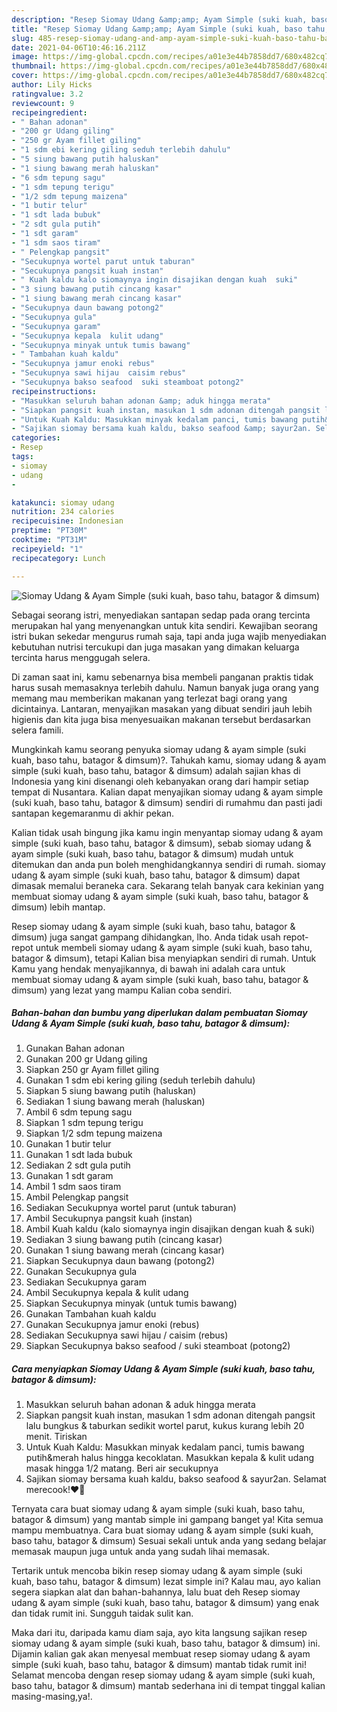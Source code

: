 ```yaml
---
description: "Resep Siomay Udang &amp;amp; Ayam Simple (suki kuah, baso tahu, batagor &amp;amp; dimsum) yang lezat Untuk Jualan"
title: "Resep Siomay Udang &amp;amp; Ayam Simple (suki kuah, baso tahu, batagor &amp;amp; dimsum) yang lezat Untuk Jualan"
slug: 485-resep-siomay-udang-and-amp-ayam-simple-suki-kuah-baso-tahu-batagor-and-amp-dimsum-yang-lezat-untuk-jualan
date: 2021-04-06T10:46:16.211Z
image: https://img-global.cpcdn.com/recipes/a01e3e44b7858dd7/680x482cq70/siomay-udang-ayam-simple-suki-kuah-baso-tahu-batagor-dimsum-foto-resep-utama.jpg
thumbnail: https://img-global.cpcdn.com/recipes/a01e3e44b7858dd7/680x482cq70/siomay-udang-ayam-simple-suki-kuah-baso-tahu-batagor-dimsum-foto-resep-utama.jpg
cover: https://img-global.cpcdn.com/recipes/a01e3e44b7858dd7/680x482cq70/siomay-udang-ayam-simple-suki-kuah-baso-tahu-batagor-dimsum-foto-resep-utama.jpg
author: Lily Hicks
ratingvalue: 3.2
reviewcount: 9
recipeingredient:
- " Bahan adonan"
- "200 gr Udang giling"
- "250 gr Ayam fillet giling"
- "1 sdm ebi kering giling seduh terlebih dahulu"
- "5 siung bawang putih haluskan"
- "1 siung bawang merah haluskan"
- "6 sdm tepung sagu"
- "1 sdm tepung terigu"
- "1/2 sdm tepung maizena"
- "1 butir telur"
- "1 sdt lada bubuk"
- "2 sdt gula putih"
- "1 sdt garam"
- "1 sdm saos tiram"
- " Pelengkap pangsit"
- "Secukupnya wortel parut untuk taburan"
- "Secukupnya pangsit kuah instan"
- " Kuah kaldu kalo siomaynya ingin disajikan dengan kuah  suki"
- "3 siung bawang putih cincang kasar"
- "1 siung bawang merah cincang kasar"
- "Secukupnya daun bawang potong2"
- "Secukupnya gula"
- "Secukupnya garam"
- "Secukupnya kepala  kulit udang"
- "Secukupnya minyak untuk tumis bawang"
- " Tambahan kuah kaldu"
- "Secukupnya jamur enoki rebus"
- "Secukupnya sawi hijau  caisim rebus"
- "Secukupnya bakso seafood  suki steamboat potong2"
recipeinstructions:
- "Masukkan seluruh bahan adonan &amp; aduk hingga merata"
- "Siapkan pangsit kuah instan, masukan 1 sdm adonan ditengah pangsit lalu bungkus &amp; taburkan sedikit wortel parut, kukus kurang lebih 20 menit. Tiriskan"
- "Untuk Kuah Kaldu: Masukkan minyak kedalam panci, tumis bawang putih&amp;merah halus hingga kecoklatan. Masukkan kepala &amp; kulit udang masak hingga 1/2 matang. Beri air secukupnya"
- "Sajikan siomay bersama kuah kaldu, bakso seafood &amp; sayur2an. Selamat merecook!❤️🥰"
categories:
- Resep
tags:
- siomay
- udang
- 

katakunci: siomay udang  
nutrition: 234 calories
recipecuisine: Indonesian
preptime: "PT30M"
cooktime: "PT31M"
recipeyield: "1"
recipecategory: Lunch

---
```



![Siomay Udang &amp; Ayam Simple (suki kuah, baso tahu, batagor &amp; dimsum)](https://img-global.cpcdn.com/recipes/a01e3e44b7858dd7/680x482cq70/siomay-udang-ayam-simple-suki-kuah-baso-tahu-batagor-dimsum-foto-resep-utama.jpg)

Sebagai seorang istri, menyediakan santapan sedap pada orang tercinta merupakan hal yang menyenangkan untuk kita sendiri. Kewajiban seorang istri bukan sekedar mengurus rumah saja, tapi anda juga wajib menyediakan kebutuhan nutrisi tercukupi dan juga masakan yang dimakan keluarga tercinta harus menggugah selera.

Di zaman  saat ini, kamu sebenarnya bisa membeli panganan praktis tidak harus susah memasaknya terlebih dahulu. Namun banyak juga orang yang memang mau memberikan makanan yang terlezat bagi orang yang dicintainya. Lantaran, menyajikan masakan yang dibuat sendiri jauh lebih higienis dan kita juga bisa menyesuaikan makanan tersebut berdasarkan selera famili. 



Mungkinkah kamu seorang penyuka siomay udang &amp; ayam simple (suki kuah, baso tahu, batagor &amp; dimsum)?. Tahukah kamu, siomay udang &amp; ayam simple (suki kuah, baso tahu, batagor &amp; dimsum) adalah sajian khas di Indonesia yang kini disenangi oleh kebanyakan orang dari hampir setiap tempat di Nusantara. Kalian dapat menyajikan siomay udang &amp; ayam simple (suki kuah, baso tahu, batagor &amp; dimsum) sendiri di rumahmu dan pasti jadi santapan kegemaranmu di akhir pekan.

Kalian tidak usah bingung jika kamu ingin menyantap siomay udang &amp; ayam simple (suki kuah, baso tahu, batagor &amp; dimsum), sebab siomay udang &amp; ayam simple (suki kuah, baso tahu, batagor &amp; dimsum) mudah untuk ditemukan dan anda pun boleh menghidangkannya sendiri di rumah. siomay udang &amp; ayam simple (suki kuah, baso tahu, batagor &amp; dimsum) dapat dimasak memalui beraneka cara. Sekarang telah banyak cara kekinian yang membuat siomay udang &amp; ayam simple (suki kuah, baso tahu, batagor &amp; dimsum) lebih mantap.

Resep siomay udang &amp; ayam simple (suki kuah, baso tahu, batagor &amp; dimsum) juga sangat gampang dihidangkan, lho. Anda tidak usah repot-repot untuk membeli siomay udang &amp; ayam simple (suki kuah, baso tahu, batagor &amp; dimsum), tetapi Kalian bisa menyiapkan sendiri di rumah. Untuk Kamu yang hendak menyajikannya, di bawah ini adalah cara untuk membuat siomay udang &amp; ayam simple (suki kuah, baso tahu, batagor &amp; dimsum) yang lezat yang mampu Kalian coba sendiri.

<!--inarticleads1-->

##### Bahan-bahan dan bumbu yang diperlukan dalam pembuatan Siomay Udang &amp; Ayam Simple (suki kuah, baso tahu, batagor &amp; dimsum):

1. Gunakan  Bahan adonan
1. Gunakan 200 gr Udang giling
1. Siapkan 250 gr Ayam fillet giling
1. Gunakan 1 sdm ebi kering giling (seduh terlebih dahulu)
1. Siapkan 5 siung bawang putih (haluskan)
1. Sediakan 1 siung bawang merah (haluskan)
1. Ambil 6 sdm tepung sagu
1. Siapkan 1 sdm tepung terigu
1. Siapkan 1/2 sdm tepung maizena
1. Gunakan 1 butir telur
1. Gunakan 1 sdt lada bubuk
1. Sediakan 2 sdt gula putih
1. Gunakan 1 sdt garam
1. Ambil 1 sdm saos tiram
1. Ambil  Pelengkap pangsit
1. Sediakan Secukupnya wortel parut (untuk taburan)
1. Ambil Secukupnya pangsit kuah (instan)
1. Ambil  Kuah kaldu (kalo siomaynya ingin disajikan dengan kuah &amp; suki)
1. Sediakan 3 siung bawang putih (cincang kasar)
1. Gunakan 1 siung bawang merah (cincang kasar)
1. Siapkan Secukupnya daun bawang (potong2)
1. Gunakan Secukupnya gula
1. Sediakan Secukupnya garam
1. Ambil Secukupnya kepala &amp; kulit udang
1. Siapkan Secukupnya minyak (untuk tumis bawang)
1. Gunakan  Tambahan kuah kaldu
1. Gunakan Secukupnya jamur enoki (rebus)
1. Sediakan Secukupnya sawi hijau / caisim (rebus)
1. Siapkan Secukupnya bakso seafood / suki steamboat (potong2)




<!--inarticleads2-->

##### Cara menyiapkan Siomay Udang &amp; Ayam Simple (suki kuah, baso tahu, batagor &amp; dimsum):

1. Masukkan seluruh bahan adonan &amp; aduk hingga merata
1. Siapkan pangsit kuah instan, masukan 1 sdm adonan ditengah pangsit lalu bungkus &amp; taburkan sedikit wortel parut, kukus kurang lebih 20 menit. Tiriskan
1. Untuk Kuah Kaldu: Masukkan minyak kedalam panci, tumis bawang putih&amp;merah halus hingga kecoklatan. Masukkan kepala &amp; kulit udang masak hingga 1/2 matang. Beri air secukupnya
1. Sajikan siomay bersama kuah kaldu, bakso seafood &amp; sayur2an. Selamat merecook!❤️🥰




Ternyata cara buat siomay udang &amp; ayam simple (suki kuah, baso tahu, batagor &amp; dimsum) yang mantab simple ini gampang banget ya! Kita semua mampu membuatnya. Cara buat siomay udang &amp; ayam simple (suki kuah, baso tahu, batagor &amp; dimsum) Sesuai sekali untuk anda yang sedang belajar memasak maupun juga untuk anda yang sudah lihai memasak.

Tertarik untuk mencoba bikin resep siomay udang &amp; ayam simple (suki kuah, baso tahu, batagor &amp; dimsum) lezat simple ini? Kalau mau, ayo kalian segera siapkan alat dan bahan-bahannya, lalu buat deh Resep siomay udang &amp; ayam simple (suki kuah, baso tahu, batagor &amp; dimsum) yang enak dan tidak rumit ini. Sungguh taidak sulit kan. 

Maka dari itu, daripada kamu diam saja, ayo kita langsung sajikan resep siomay udang &amp; ayam simple (suki kuah, baso tahu, batagor &amp; dimsum) ini. Dijamin kalian gak akan menyesal membuat resep siomay udang &amp; ayam simple (suki kuah, baso tahu, batagor &amp; dimsum) mantab tidak rumit ini! Selamat mencoba dengan resep siomay udang &amp; ayam simple (suki kuah, baso tahu, batagor &amp; dimsum) mantab sederhana ini di tempat tinggal kalian masing-masing,ya!.

